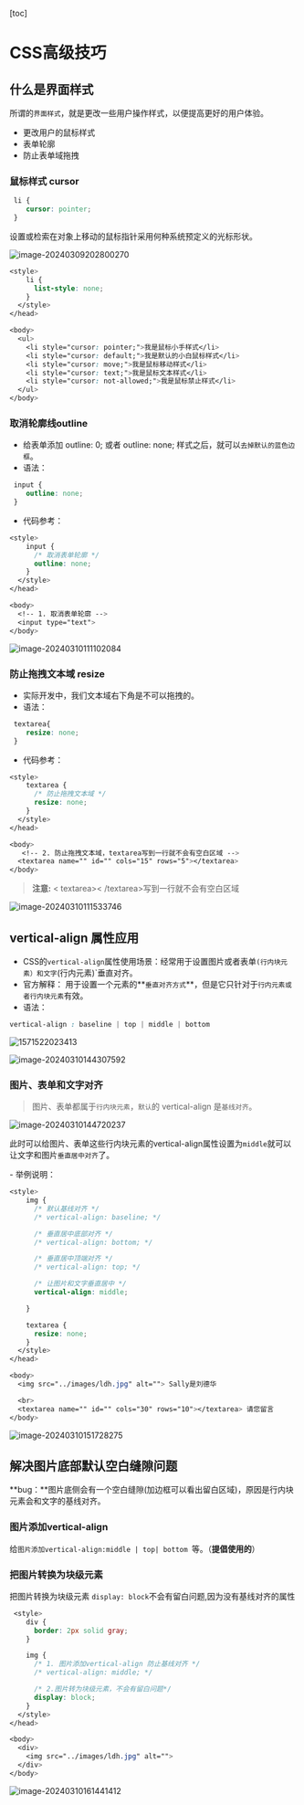 [toc]



# CSS高级技巧

## 什么是界面样式

所谓的`界面样式`，就是更改一些用户操作样式，以便提高更好的用户体验。

- 更改用户的鼠标样式 
- 表单轮廓
- 防止表单域拖拽



###  鼠标样式 cursor

```css
 li {
 	cursor: pointer; 
 }
```

设置或检索在对象上移动的鼠标指针采用何种系统预定义的光标形状。

![image-20240309202800270](http://images.newstar.net.cn/sally-imgsimage-20240309202800270.png) 

```css
<style>
    li {
      list-style: none;
    }
  </style>
</head>

<body>
  <ul>
    <li style="cursor: pointer;">我是鼠标小手样式</li>
    <li style="cursor: default;">我是默认的小白鼠标样式</li>
    <li style="cursor: move;">我是鼠标移动样式</li>
    <li style="cursor: text;">我是鼠标文本样式</li>
    <li style="cursor: not-allowed;">我是鼠标禁止样式</li>
  </ul>
</body>
```





### 取消轮廓线outline

* 给表单添加 outline: 0;   或者  outline: none; 样式之后，就可以`去掉默认的蓝色边框`。
* 语法：

```css
 input {
 	outline: none; 
 }
```



* 代码参考：

```css
<style>
    input {
      /* 取消表单轮廓 */
      outline: none;
    }
  </style>
</head>

<body>
  <!-- 1. 取消表单轮廓 -->
  <input type="text">
</body>
```



![image-20240310111102084](http://images.newstar.net.cn/sally-imgsimage-20240310111102084.png) 





### 防止拖拽文本域 resize

* 实际开发中，我们文本域右下角是不可以拖拽的。
* 语法：

```css
 textarea{ 
 	resize: none;
 }
```



* 代码参考：

```css
<style>
    textarea {
      /* 防止拖拽文本域 */
      resize: none;
    }
  </style>
</head>

<body>
   <!-- 2. 防止拖拽文本域，textarea写到一行就不会有空白区域 -->
  <textarea name="" id="" cols="15" rows="5"></textarea>
</body>
```

> **注意:**  < textarea>< /textarea>写到一行就不会有空白区域

![image-20240310111533746](http://images.newstar.net.cn/sally-imgsimage-20240310111533746.png) 





## vertical-align 属性应用

* CSS的`vertical-align`属性使用场景：经常用于设置图片或者表单`(行内块元素）和文字`(行内元素)`垂直对齐。
* 官方解释： 用于设置一个元素的**`垂直对齐方式`**，但是它只针对于`行内元素或者行内块元素`有效。
* 语法：

```css
vertical-align : baseline | top | middle | bottom 
```

![1571522023413](http://images.newstar.net.cn/sally-imgs1571522023413.png)



![image-20240310144307592](http://images.newstar.net.cn/sally-imgsimage-20240310144307592.png)





### 图片、表单和文字对齐

> 图片、表单都属于`行内块元素`，`默认`的 vertical-align 是`基线对齐`。

![image-20240310144720237](http://images.newstar.net.cn/sally-imgsimage-20240310144720237.png) 

此时可以给图片、表单这些行内块元素的vertical-align属性设置为`middle`就可以让文字和图片`垂直居中对齐`了。



\- 举例说明：

```css
<style>
    img {
      /* 默认基线对齐 */
      /* vertical-align: baseline; */

      /* 垂直居中底部对齐 */
      /* vertical-align: bottom; */

      /* 垂直居中顶端对齐 */
      /* vertical-align: top; */

      /* 让图片和文字垂直居中 */
      vertical-align: middle;

    }

    textarea {
      resize: none;
    }
  </style>
</head>

<body>
  <img src="../images/ldh.jpg" alt=""> Sally是刘德华

  <br>
  <textarea name="" id="" cols="30" rows="10"></textarea> 请您留言
</body>
```

![image-20240310151728275](http://images.newstar.net.cn/sally-imgsimage-20240310151728275.png) 





## 解决图片底部默认空白缝隙问题

**bug：**图片底侧会有一个空白缝隙(加边框可以看出留白区域)，原因是行内块元素会和文字的基线对齐。



### 图片添加vertical-align

给`图片添加vertical-align:middle | top| bottom `等。（**提倡使用的**）



### 把图片转换为块级元素

把图片转换为块级元素 `display: block`不会有留白问题,因为没有基线对齐的属性



```css
 <style>
    div {
      border: 2px solid gray;
    }

    img {
      /* 1. 图片添加vertical-align 防止基线对齐 */
      /* vertical-align: middle; */

      /* 2.图片转为块级元素，不会有留白问题*/
      display: block;
    }
  </style>
</head>

<body>
  <div>
    <img src="../images/ldh.jpg" alt="">
  </div>
</body>
```



![image-20240310161441412](http://images.newstar.net.cn/sally-imgsimage-20240310161441412.png) 